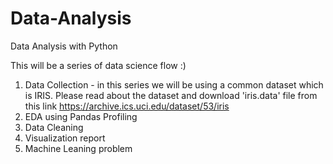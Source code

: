 # Data-Analysis
Data Analysis with Python

This will be a series of data science flow :)

1. Data Collection -  in this series we will be using a common dataset which is IRIS. Please read about the dataset and download 'iris.data' file from this link https://archive.ics.uci.edu/dataset/53/iris
2. EDA using Pandas Profiling
3. Data Cleaning
4. Visualization report
5. Machine Leaning problem
